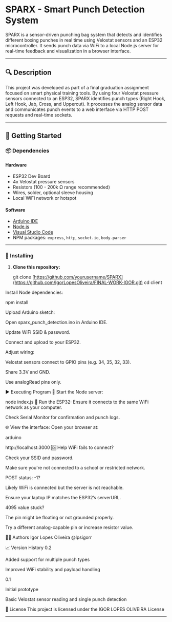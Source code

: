 # SPARX - Smart Punch Detection System

SPARX is a sensor-driven punching bag system that detects and identifies different boxing punches in real time using Velostat sensors and an ESP32 microcontroller. It sends punch data via WiFi to a local Node.js server for real-time feedback and visualization in a browser interface.

---

## 🔍 Description

This project was developed as part of a final graduation assignment focused on smart physical training tools. By using four Velostat pressure sensors connected to an ESP32, SPARX identifies punch types (Right Hook, Left Hook, Jab, Cross, and Uppercut). It processes the analog sensor data and communicates punch events to a web interface via HTTP POST requests and real-time sockets.

---

## 🚀 Getting Started

### 📦 Dependencies

#### Hardware
- ESP32 Dev Board
- 4x Velostat pressure sensors
- Resistors (100 - 200k Ω range recommended)
- Wires, solder, optional sleeve housing
- Local WiFi network or hotspot

#### Software
- [Arduino IDE](https://www.arduino.cc/en/software)
- [Node.js](https://nodejs.org/)
- [Visual Studio Code](https://code.visualstudio.com/)
- NPM packages: `express`, `http`, `socket.io`, `body-parser`

---

### 🔧 Installing

1. **Clone this repository:**
   
   git clone [https://github.com/yourusername/SPARX](https://github.com/IgorLopesOliveira/FINAL-WORK-IGOR.git)
   cd client
   
Install Node dependencies:

npm install

Upload Arduino sketch:

Open sparx_punch_detection.ino in Arduino IDE.

Update WiFi SSID & password.

Connect and upload to your ESP32.

Adjust wiring:

Velostat sensors connect to GPIO pins (e.g. 34, 35, 32, 33).

Share 3.3V and GND.

Use analogRead pins only.

▶️ Executing Program
🔌 Start the Node server:

node index.js
📲 Run the ESP32:
Ensure it connects to the same WiFi network as your computer.

Check Serial Monitor for confirmation and punch logs.

🌐 View the interface:
Open your browser at:

arduino

http://localhost:3000
🆘 Help
WiFi fails to connect?

Check your SSID and password.

Make sure you're not connected to a school or restricted network.

POST status: -1?

Likely WiFi is connected but the server is not reachable.

Ensure your laptop IP matches the ESP32’s serverURL.

4095 value stuck?

The pin might be floating or not grounded properly.

Try a different analog-capable pin or increase resistor value.

👨‍💻 Authors
Igor Lopes Oliveira
@lpsigorr

📈 Version History
0.2

Added support for multiple punch types

Improved WiFi stability and payload handling

0.1

Initial prototype

Basic Velostat sensor reading and single punch detection

📜 License
This project is licensed under the IGOR LOPES OLIVEIRA License


---
